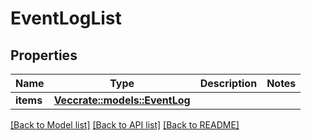 # EventLogList

## Properties

Name | Type | Description | Notes
------------ | ------------- | ------------- | -------------
**items** | [**Vec<crate::models::EventLog>**](EventLog.md) |  | 

[[Back to Model list]](../README.md#documentation-for-models) [[Back to API list]](../README.md#documentation-for-api-endpoints) [[Back to README]](../README.md)


